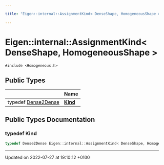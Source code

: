```yaml
---

title: "Eigen::internal::AssignmentKind< DenseShape, HomogeneousShape >"

---
```


# Eigen::internal::AssignmentKind< DenseShape, HomogeneousShape >






`#include <Homogeneous.h>`

## Public Types

|                | Name           |
| -------------- | -------------- |
| typedef <a href="http://example.org/classes/structeigen_1_1internal_1_1dense2dense/">Dense2Dense</a> | **[Kind](http://example.org/classes/structeigen_1_1internal_1_1assignmentkind_3_01denseshape_00_01homogeneousshape_01_4/#typedef-kind)**  |

## Public Types Documentation

### typedef Kind

```cpp
typedef Dense2Dense Eigen::internal::AssignmentKind< DenseShape, HomogeneousShape >::Kind;
```


-------------------------------

Updated on 2022-07-27 at 19:10:12 +0100